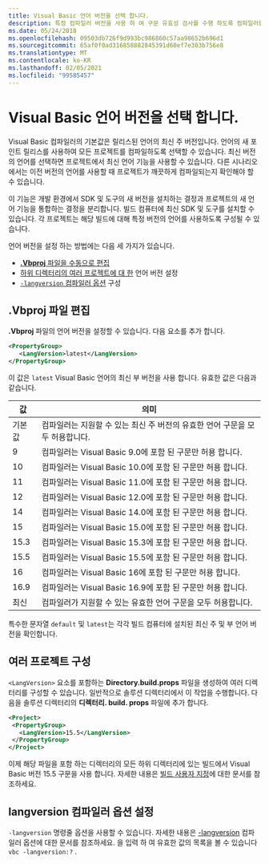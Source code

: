 ```yaml
---
title: Visual Basic 언어 버전을 선택 합니다.
description: 특정 컴파일러 버전을 사용 하 여 구문 유효성 검사를 수행 하도록 컴파일러를 구성 합니다.
ms.date: 05/24/2018
ms.openlocfilehash: 09503db726f9d993bc986860c57aa98652b696d1
ms.sourcegitcommit: 65af0f0ad316858882845391d60ef7e303b756e8
ms.translationtype: MT
ms.contentlocale: ko-KR
ms.lasthandoff: 02/05/2021
ms.locfileid: "99585457"
---
```

# <a name="select-the-visual-basic-language-version"></a>Visual Basic 언어 버전을 선택 합니다.

Visual Basic 컴파일러의 기본값은 릴리스된 언어의 최신 주 버전입니다. 언어의 새 포인트 릴리스를 사용하여 모든 프로젝트를 컴파일하도록 선택할 수 있습니다. 최신 버전의 언어를 선택하면 프로젝트에서 최신 언어 기능을 사용할 수 있습니다. 다른 시나리오에서는 이전 버전의 언어를 사용할 때 프로젝트가 깨끗하게 컴파일되는지 확인해야 할 수 있습니다.

이 기능은 개발 환경에서 SDK 및 도구의 새 버전을 설치하는 결정과 프로젝트의 새 언어 기능을 통합하는 결정을 분리합니다. 빌드 컴퓨터에 최신 SDK 및 도구를 설치할 수 있습니다. 각 프로젝트는 해당 빌드에 대해 특정 버전의 언어를 사용하도록 구성될 수 있습니다.

언어 버전을 설정 하는 방법에는 다음 세 가지가 있습니다.

- [ **.Vbproj** 파일을 수동으로 편집](#edit-the-vbproj-file)
- [하위 디렉터리의 여러 프로젝트에 대 한](#configure-multiple-projects) 언어 버전 설정
- [ `-langversion` 컴파일러 옵션](#set-the-langversion-compiler-option) 구성

## <a name="edit-the-vbproj-file"></a>.Vbproj 파일 편집

**.Vbproj** 파일의 언어 버전을 설정할 수 있습니다. 다음 요소를 추가 합니다.

```xml
<PropertyGroup>
   <LangVersion>latest</LangVersion>
</PropertyGroup>
```

이 값은 `latest` Visual Basic 언어의 최신 부 버전을 사용 합니다. 유효한 값은 다음과 같습니다.

|값|의미|
|------------|-------------|
|기본값|컴파일러는 지원할 수 있는 최신 주 버전의 유효한 언어 구문을 모두 허용합니다.|
|9|컴파일러는 Visual Basic 9.0에 포함 된 구문만 허용 합니다.|
|10|컴파일러는 Visual Basic 10.0에 포함 된 구문만 허용 합니다.|
|11|컴파일러는 Visual Basic 11.0에 포함 된 구문만 허용 합니다.|
|12|컴파일러는 Visual Basic 12.0에 포함 된 구문만 허용 합니다.|
|14|컴파일러는 Visual Basic 14.0에 포함 된 구문만 허용 합니다.|
|15|컴파일러는 Visual Basic 15.0에 포함 된 구문만 허용 합니다.|
|15.3|컴파일러는 Visual Basic 15.3에 포함 된 구문만 허용 합니다.|
|15.5|컴파일러는 Visual Basic 15.5에 포함 된 구문만 허용 합니다.|
|16|컴파일러는 Visual Basic 16에 포함 된 구문만 허용 합니다.|
|16.9|컴파일러는 Visual Basic 16.9에 포함 된 구문만 허용 합니다.|
|최신|컴파일러가 지원할 수 있는 유효한 언어 구문을 모두 허용합니다.|

특수한 문자열 `default` 및 `latest`는 각각 빌드 컴퓨터에 설치된 최신 주 및 부 언어 버전을 확인합니다.

## <a name="configure-multiple-projects"></a>여러 프로젝트 구성

`<LangVersion>` 요소를 포함하는 **Directory.build.props** 파일을 생성하여 여러 디렉터리를 구성할 수 있습니다. 일반적으로 솔루션 디렉터리에서 이 작업을 수행합니다. 다음을 솔루션 디렉터리의 **디렉터리. build. props** 파일에 추가 합니다.

```xml
<Project>
 <PropertyGroup>
   <LangVersion>15.5</LangVersion>
 </PropertyGroup>
</Project>
```

이제 해당 파일을 포함 하는 디렉터리의 모든 하위 디렉터리에 있는 빌드에서 Visual Basic 버전 15.5 구문을 사용 합니다. 자세한 내용은 [빌드 사용자 지정](/visualstudio/msbuild/customize-your-build)에 대한 문서를 참조하세요.

## <a name="set-the-langversion-compiler-option"></a>langversion 컴파일러 옵션 설정

`-langversion` 명령줄 옵션을 사용할 수 있습니다. 자세한 내용은 [-langversion](../reference/command-line-compiler/langversion.md) 컴파일러 옵션에 대한 문서를 참조하세요. 을 입력 하 여 유효한 값의 목록을 볼 수 있습니다  `vbc -langversion:?` .
